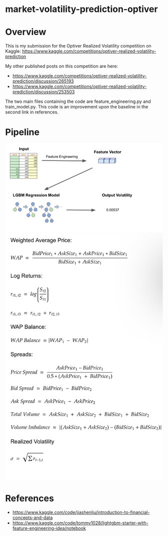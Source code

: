 # market-volatility-prediction-optiver

# Overview

This is my submission for the Optiver Realized Volatility competition on Kaggle: https://www.kaggle.com/competitions/optiver-realized-volatility-prediction

My other published posts on this competition are here:
- https://www.kaggle.com/competitions/optiver-realized-volatility-prediction/discussion/265193
- https://www.kaggle.com/competitions/optiver-realized-volatility-prediction/discussion/253503

The two main files containing the code are feature_engineering.py and train_model.py. This code is an improvement upon the baseline in the second link in references.

# Pipeline
![image](https://github.com/RaviShah1/market-volatility-prediction-optiver/blob/main/images/Model_Pipeline.jpg)
![image](https://github.com/RaviShah1/market-volatility-prediction-optiver/blob/main/images/feature_formulas.jpeg)

# References
- https://www.kaggle.com/code/jiashenliu/introduction-to-financial-concepts-and-data
- https://www.kaggle.com/code/tommy1028/lightgbm-starter-with-feature-engineering-idea/notebook
